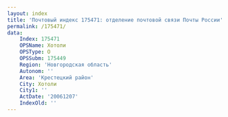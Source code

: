 ```yaml
---
layout: index
title: 'Почтовый индекс 175471: отделение почтовой связи Почты России'
permalink: /175471/
data:
    Index: 175471
    OPSName: Хотоли
    OPSType: О
    OPSSubm: 175449
    Region: 'Новгородская область'
    Autonom: ''
    Area: 'Крестецкий район'
    City: Хотоли
    City1: ''
    ActDate: '20061207'
    IndexOld: ''
---
```

